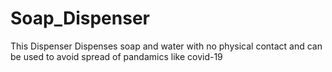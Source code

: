 # Soap_Dispenser
This Dispenser Dispenses soap and water with no physical contact and can be used to avoid spread of pandamics like covid-19
